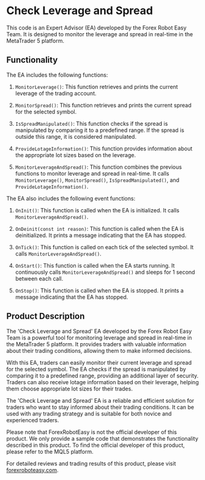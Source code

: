 # Check Leverage and Spread

This code is an Expert Advisor (EA) developed by the Forex Robot Easy Team. It is designed to monitor the leverage and spread in real-time in the MetaTrader 5 platform.

## Functionality

The EA includes the following functions:

1. `MonitorLeverage()`: This function retrieves and prints the current leverage of the trading account.

2. `MonitorSpread()`: This function retrieves and prints the current spread for the selected symbol.

3. `IsSpreadManipulated()`: This function checks if the spread is manipulated by comparing it to a predefined range. If the spread is outside this range, it is considered manipulated.

4. `ProvideLotageInformation()`: This function provides information about the appropriate lot sizes based on the leverage.

5. `MonitorLeverageAndSpread()`: This function combines the previous functions to monitor leverage and spread in real-time. It calls `MonitorLeverage()`, `MonitorSpread()`, `IsSpreadManipulated()`, and `ProvideLotageInformation()`.

The EA also includes the following event functions:

1. `OnInit()`: This function is called when the EA is initialized. It calls `MonitorLeverageAndSpread()`.

2. `OnDeinit(const int reason)`: This function is called when the EA is deinitialized. It prints a message indicating that the EA has stopped.

3. `OnTick()`: This function is called on each tick of the selected symbol. It calls `MonitorLeverageAndSpread()`.

4. `OnStart()`: This function is called when the EA starts running. It continuously calls `MonitorLeverageAndSpread()` and sleeps for 1 second between each call.

5. `OnStop()`: This function is called when the EA is stopped. It prints a message indicating that the EA has stopped.

## Product Description

The 'Check Leverage and Spread' EA developed by the Forex Robot Easy Team is a powerful tool for monitoring leverage and spread in real-time in the MetaTrader 5 platform. It provides traders with valuable information about their trading conditions, allowing them to make informed decisions.

With this EA, traders can easily monitor their current leverage and spread for the selected symbol. The EA checks if the spread is manipulated by comparing it to a predefined range, providing an additional layer of security. Traders can also receive lotage information based on their leverage, helping them choose appropriate lot sizes for their trades.

The 'Check Leverage and Spread' EA is a reliable and efficient solution for traders who want to stay informed about their trading conditions. It can be used with any trading strategy and is suitable for both novice and experienced traders.

Please note that ForexRobotEasy is not the official developer of this product. We only provide a sample code that demonstrates the functionality described in this product. To find the official developer of this product, please refer to the MQL5 platform.

For detailed reviews and trading results of this product, please visit [forexroboteasy.com](https://forexroboteasy.com/forex-robot-review/check-laverage-spread-real-time-forex-software-review/).
